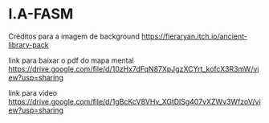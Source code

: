 # I.A-FASM
Créditos para a imagem de background
https://fieraryan.itch.io/ancient-library-pack

link para baixar o pdf do mapa mental
https://drive.google.com/file/d/10zHx7dFqN87XpJgzXCYrt_kofcX3R3mW/view?usp=sharing

link para video
https://drive.google.com/file/d/1gBcKcV8VHv_XGtDlSg407vXZWv3WfzoV/view?usp=sharing
